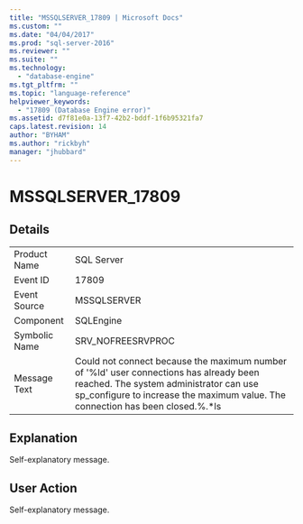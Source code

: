 ```yaml
---
title: "MSSQLSERVER_17809 | Microsoft Docs"
ms.custom: ""
ms.date: "04/04/2017"
ms.prod: "sql-server-2016"
ms.reviewer: ""
ms.suite: ""
ms.technology: 
  - "database-engine"
ms.tgt_pltfrm: ""
ms.topic: "language-reference"
helpviewer_keywords: 
  - "17809 (Database Engine error)"
ms.assetid: d7f81e0a-13f7-42b2-bddf-1f6b95321fa7
caps.latest.revision: 14
author: "BYHAM"
ms.author: "rickbyh"
manager: "jhubbard"
---
```

# MSSQLSERVER_17809
  
## Details  
  
|||  
|-|-|  
|Product Name|SQL Server|  
|Event ID|17809|  
|Event Source|MSSQLSERVER|  
|Component|SQLEngine|  
|Symbolic Name|SRV_NOFREESRVPROC|  
|Message Text|Could not connect because the maximum number of '%ld' user connections has already been reached. The system administrator can use sp_configure to increase the maximum value. The connection has been closed.%.*ls|  
  
## Explanation  
Self-explanatory message.  
  
## User Action  
Self-explanatory message.  
  

